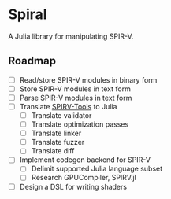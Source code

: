 # Spiral

A Julia library for manipulating SPIR-V.

## Roadmap

- [ ] Read/store SPIR-V modules in binary form
- [ ] Store SPIR-V modules in text form
- [ ] Parse SPIR-V modules in text form
- [ ] Translate [SPIRV-Tools](https://github.com/KhronosGroup/SPIRV-Tools) to Julia
  - [ ] Translate validator
  - [ ] Translate optimization passes
  - [ ] Translate linker
  - [ ] Translate fuzzer
  - [ ] Translate diff
- [ ] Implement codegen backend for SPIR-V
  - [ ] Delimit supported Julia language subset
  - [ ] Research GPUCompiler, SPIRV.jl
- [ ] Design a DSL for writing shaders
